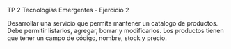 TP 2 Tecnologías Emergentes - Ejercicio 2

 Desarrollar una servicio que permita mantener un catalogo de productos. Debe permitir listarlos, agregar, borrar y modificarlos. Los productos tienen que tener un campo de código, nombre, stock y precio. 
